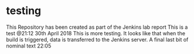 # testing
This Repository has been created as part of the Jenkins lab report 
This is a test @21:12 30th April 2018
This is more testing. It looks like that when the build is triggered, data is transferred to the Jenkins server.
A final last bit of nominal text 22:05
